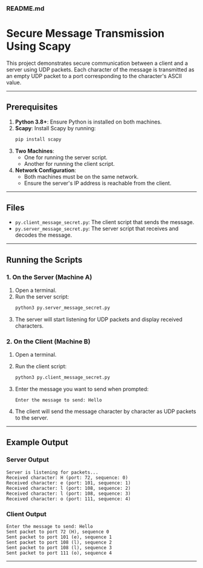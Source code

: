 ### README.md

# Secure Message Transmission Using Scapy

This project demonstrates secure communication between a client and a server using UDP packets. Each character of the message is transmitted as an empty UDP packet to a port corresponding to the character's ASCII value.

---

## Prerequisites

1. **Python 3.8+**: Ensure Python is installed on both machines.
2. **Scapy**: Install Scapy by running:
   ```bash
   pip install scapy
   ```
3. **Two Machines**:
   - One for running the server script.
   - Another for running the client script.
4. **Network Configuration**:
   - Both machines must be on the same network.
   - Ensure the server's IP address is reachable from the client.

---

## Files

- `py.client_message_secret.py`: The client script that sends the message.
- `py.server_message_secret.py`: The server script that receives and decodes the message.

---

## Running the Scripts

### 1. On the Server (Machine A)

1. Open a terminal.
2. Run the server script:
   ```bash
   python3 py.server_message_secret.py
   ```
3. The server will start listening for UDP packets and display received characters.

### 2. On the Client (Machine B)

1. Open a terminal.
2. Run the client script:
   ```bash
   python3 py.client_message_secret.py
   ```
3. Enter the message you want to send when prompted:
   ```plaintext
   Enter the message to send: Hello
   ```

4. The client will send the message character by character as UDP packets to the server.

---

## Example Output

### Server Output
```plaintext
Server is listening for packets...
Received character: H (port: 72, sequence: 0)
Received character: e (port: 101, sequence: 1)
Received character: l (port: 108, sequence: 2)
Received character: l (port: 108, sequence: 3)
Received character: o (port: 111, sequence: 4)
```

### Client Output
```plaintext
Enter the message to send: Hello
Sent packet to port 72 (H), sequence 0
Sent packet to port 101 (e), sequence 1
Sent packet to port 108 (l), sequence 2
Sent packet to port 108 (l), sequence 3
Sent packet to port 111 (o), sequence 4
```

---
